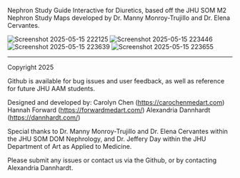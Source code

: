 Nephron Study Guide Interactive for Diuretics, based off the JHU SOM M2 Nephron Study Maps developed by Dr. Manny Monroy-Trujillo and Dr. Elena Cervantes.

![Screenshot 2025-05-15 222125](https://github.com/user-attachments/assets/8b69a918-b2d9-41aa-b05f-1b7e9d403500)
![Screenshot 2025-05-15 223446](https://github.com/user-attachments/assets/a6bcb9d6-c820-449b-88a2-4afa69147785)
![Screenshot 2025-05-15 223639](https://github.com/user-attachments/assets/90e9ad0e-016b-4b7a-a140-4919ec9f3a88)
![Screenshot 2025-05-15 223655](https://github.com/user-attachments/assets/f44af033-29df-42c6-b07b-bd7aa8276b92)


---

Copyright 2025 

Github is available for bug issues and user feedback, as well as reference for future JHU AAM students.

​Designed and developed by:
Carolyn Chen (https://carochenmedart.com)​​
Hannah Forward (https://forwardmedart.com/)
Alexandria Dannhardt (https://dannhardt.com/​)​​

Special thanks to Dr. Manny Monroy-Trujillo and Dr. Elena Cervantes within the JHU SOM DOM Nephrology, and Dr. Jeffery Day within the JHU Department of Art as Applied to Medicine.

Please submit any issues or contact us via the Github, or by contacting Alexandria Dannhardt. 
